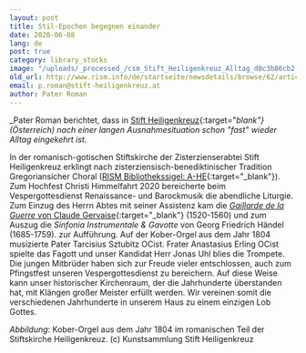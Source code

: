 ```yaml
---
layout: post
title: Stil-Epochen begegnen einander
date: 2020-06-08
lang: de
post: true
category: library_stocks
image: "/uploads/_processed_/csm_Stift_Heiligenkreuz_Alltag_d8c3b86cb2.jpg"
old_url: http://www.rism.info/de/startseite/newsdetails/browse/62/article/64/stylistic-eras-meet-each-other.html
email: p.roman@stift-heiligenkreuz.at
author: Pater Roman
---
```



_Pater Roman berichtet, dass in [Stift Heiligenkreuz](http://www.stift-heiligenkreuz-sammlungen.at/){:target="_blank"} (Österreich) nach einer langen Ausnahmesituation schon "fast" wieder Alltag eingekehrt ist._

In der romanisch-gotischen Stiftskirche der Zisterzienserabtei Stift Heiligenkreuz erklingt nach zisterziensisch-benediktinischer Tradition Gregoriansicher Choral ([RISM Bibliothekssigel: A-HE](https://opac.rism.info/search?View=rism&siglum=A-HE){:target="_blank"}). Zum Hochfest Christi Himmelfahrt 2020 bereicherte beim Vespergottesdienst Renaissance- und Barockmusik die abendliche Liturgie. Zum Einzug des Herrn Abtes mit seiner Assistenz kam die [_Gaillarde de la Guerre_ von Claude Gervaise](https://opac.rism.info/search?id=990020867&View=rism){:target="_blank"} (1520-1560) und zum Auszug die _Sinfonia Instrumentale & Gavotte_ von Georg Friedrich Händel (1685-1759). zur Aufführung. Auf der Kober-Orgel aus dem Jahr 1804 musizierte Pater Tarcisius Sztubitz OCist. Frater Anastasius Erling OCist spielte das Fagott und unser Kandidat Herr Jonas Uhl blies die Trompete. Die jungen Mitbrüder haben sich zur Freude vieler entschlossen, auch zum Pfingstfest unseren Vespergottesdienst zu bereichern. Auf diese Weise kann unser historischer Kirchenraum, der die Jahrhunderte überstanden hat, mit Klängen großer Meister erfüllt werden. Wir vereinen somit die verschiedenen Jahrhunderte in unserem Haus zu einem einzigen Lob Gottes.



_Abbildung_: Kober-Orgel aus dem Jahr 1804 im romanischen Teil der Stiftskirche Heiligenkreuz. (c) Kunstsammlung Stift Heiligenkreuz



<script type="text/javascript">var switchTo5x=true;</script><script type="text/javascript" src="http://w.sharethis.com/button/buttons.js"></script><script type="text/javascript">stLight.options({publisher: "9b601438-1ce1-49d8-bfd7-9cff5df54c17", doNotHash: false, doNotCopy: false, hashAddressBar: false});</script>